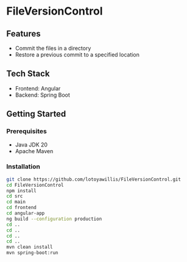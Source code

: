 # FileVersionControl

## Features

- Commit the files in a directory
- Restore a previous commit to a specified location

## Tech Stack

- Frontend: Angular
- Backend: Spring Boot

## Getting Started

### Prerequisites

- Java JDK 20
- Apache Maven

### Installation

```bash
git clone https://github.com/lotoyawillis/FileVersionControl.git
cd FileVersionControl
npm install
cd src
cd main
cd frontend
cd angular-app
ng build --configuration production
cd ..
cd ..
cd ..
cd ..
mvn clean install
mvn spring-boot:run
```